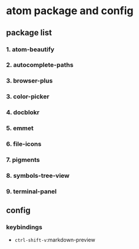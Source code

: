 # atom package and config
## package list
### 1. atom-beautify
### 2. autocomplete-paths
### 3. browser-plus
### 3. color-picker
### 4. docblokr
### 5. emmet
### 6. file-icons
### 7. pigments
### 8. symbols-tree-view
### 9. terminal-panel

## config
### keybindings
- `ctrl-shift-v`:markdown-preview
